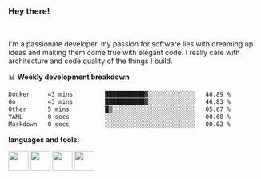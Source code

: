 ### Hey there!
<br />

I'm a passionate developer. my passion for software lies with dreaming up ideas and making them come true with elegant code. I really care with architecture and code quality of the things I build.

📊 **Weekly development breakdown**
<!--START_SECTION:waka-->

```txt
Docker     43 mins         ███████████▓░░░░░░░░░░░░░   46.89 %
Go         43 mins         ███████████▓░░░░░░░░░░░░░   46.83 %
Other      5 mins          █▒░░░░░░░░░░░░░░░░░░░░░░░   05.67 %
YAML       0 secs          ░░░░░░░░░░░░░░░░░░░░░░░░░   00.60 %
Markdown   0 secs          ░░░░░░░░░░░░░░░░░░░░░░░░░   00.02 %
```

<!--END_SECTION:waka-->

**languages and tools:**  

<code><img height="40" src="https://user-images.githubusercontent.com/75685022/186163773-96a452e4-b570-4e5f-84e2-c591c8b0adbe.png"></code>
<code><img height="40" src="https://user-images.githubusercontent.com/75685022/186164103-840f0d6d-4d10-430f-a751-73d2ec733a00.png"></code>
<code><img height="40" src="https://user-images.githubusercontent.com/75685022/186164520-e5344565-1c74-492f-8882-a2d1ecf1eeca.png"></code>
<code><img height="40" src="https://user-images.githubusercontent.com/75685022/186165154-ec173cdb-c181-49c0-8cc8-39a3765c2faf.png"></code>



